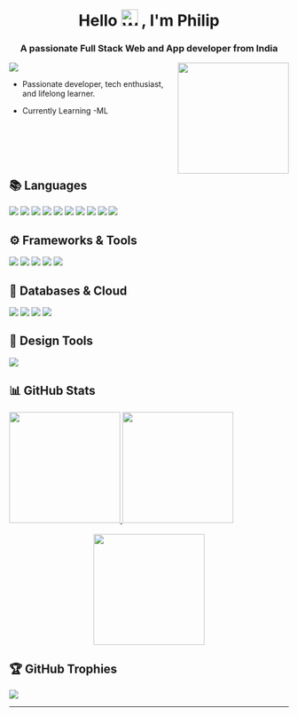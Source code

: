 <h1 align="center">
  Hello <img src="https://media.tenor.com/_rAgn1VgQdIAAAAi/wave.gif" alt="Waving Hand" width="30" /> 
  , I'm Philip
</h1>
<h3 align="center">A passionate Full Stack Web and App developer from India</h3>

[![](https://visitcount.itsvg.in/api?id=PhilipJohn005&icon=0&color=0)](https://visitcount.itsvg.in)
<img src="https://img.freepik.com/premium-photo/coding-website-development_1015293-6182.jpg?w=996" width="200px" align="right">

* Passionate developer, tech enthusiast, and lifelong learner.

* Currently Learning -ML


<br/><br/><br/><br/> 


## 📚 **Languages**
![](https://img.shields.io/badge/c-%2300599C.svg?style=for-the-badge&logo=c&logoColor=white) ![](https://img.shields.io/badge/c++-%2300599C.svg?style=for-the-badge&logo=c%2B%2B&logoColor=white) ![](https://img.shields.io/badge/java-%23ED8B00.svg?style=for-the-badge&logo=openjdk&logoColor=white) ![](https://img.shields.io/badge/kotlin-%237F52FF.svg?style=for-the-badge&logo=kotlin&logoColor=white) ![](https://img.shields.io/badge/python-3670A0?style=for-the-badge&logo=python&logoColor=ffdd54) ![](https://img.shields.io/badge/dart-%230175C2.svg?style=for-the-badge&logo=dart&logoColor=white) ![](https://img.shields.io/badge/html5-%23E34F26.svg?style=for-the-badge&logo=html5&logoColor=white) ![](https://img.shields.io/badge/css3-%231572B6.svg?style=for-the-badge&logo=css3&logoColor=white) ![](https://img.shields.io/badge/javascript-%23323330.svg?style=for-the-badge&logo=javascript&logoColor=%23F7DF1E) ![](https://img.shields.io/badge/TypeScript-3178C6.svg?style=for-the-badge&logo=TypeScript&logoColor=white)

## ⚙️ **Frameworks & Tools**
![](https://img.shields.io/badge/Android%20Studio-3DDC84.svg?style=for-the-badge&logo=Android-Studio&logoColor=white) ![](https://img.shields.io/badge/Flutter-%2302569B.svg?style=for-the-badge&logo=Flutter&logoColor=white) ![](https://img.shields.io/badge/React%20Native-%2320232a.svg?style=for-the-badge&logo=react&logoColor=%2361DAFB) ![](https://img.shields.io/badge/React-%2320232a.svg?style=for-the-badge&logo=react&logoColor=%2361DAFB) ![](https://img.shields.io/badge/Android-34A853.svg?style=for-the-badge&logo=Android&logoColor=white)

## 💾 **Databases & Cloud**
![](https://img.shields.io/badge/MongoDB-%234ea94b.svg?style=for-the-badge&logo=mongodb&logoColor=white) ![](https://img.shields.io/badge/MySQL-4479A1.svg?style=for-the-badge&logo=MySQL&logoColor=white) ![](https://img.shields.io/badge/Firebase-%23039BE5.svg?style=for-the-badge&logo=firebase) ![](https://img.shields.io/badge/AWS-%23FF9900.svg?style=for-the-badge&logo=amazon-aws&logoColor=white)

## 🎨 **Design Tools**
![](https://img.shields.io/badge/Figma-%23F24E1E.svg?style=for-the-badge&logo=figma&logoColor=white)

## 📊 **GitHub Stats**
<div>
  <a href="https://github.com/PhilipJohn005">
    <img height="200" src="https://github-readme-stats.vercel.app/api?username=PhilipJohn005&theme=algolia&hide_border=false&include_all_commits=false&count_private=false&show_icons=true&rank=percentile" />
  </a>
  <a href="https://github.com/PhilipJohn005">
    <img height="200" src="https://github-readme-stats.vercel.app/api/top-langs/?username=PhilipJohn005&theme=algolia&hide_border=false&align=center&include_all_commits=false&count_private=false&layout=donut" />
  </a>
</div>
<br>
<div align="center">
  
  <a href="https://github.com/PhilipJohn005">
    <img height="200" src="https://github-readme-streak-stats.herokuapp.com/?user=PhilipJohn005&theme=algolia&hide_border=false" />
  </a>
</div>

## 🏆 **GitHub Trophies**
![](https://github-profile-trophy.vercel.app/?username=PhilipJohn005&theme=monokai&no-frame=false&no-bg=true&margin-w=4)

---


